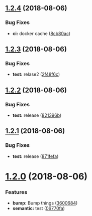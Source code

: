 ## [1.2.4](https://github.com/formicarium/tanajura/compare/v1.2.3...v1.2.4) (2018-08-06)


### Bug Fixes

* **ci:** docker cache ([8cb80ac](https://github.com/formicarium/tanajura/commit/8cb80ac))

## [1.2.3](https://github.com/formicarium/tanajura/compare/v1.2.2...v1.2.3) (2018-08-06)


### Bug Fixes

* **test:** relase2 ([2f48f6c](https://github.com/formicarium/tanajura/commit/2f48f6c))

## [1.2.2](https://github.com/formicarium/tanajura/compare/v1.2.1...v1.2.2) (2018-08-06)


### Bug Fixes

* **test:** release ([821396b](https://github.com/formicarium/tanajura/commit/821396b))

## [1.2.1](https://github.com/formicarium/tanajura/compare/v1.2.0...v1.2.1) (2018-08-06)


### Bug Fixes

* **test:** release ([871fefa](https://github.com/formicarium/tanajura/commit/871fefa))

# [1.2.0](https://github.com/formicarium/tanajura/compare/v1.1.0...v1.2.0) (2018-08-06)


### Features

* **bump:** Bump things ([3600684](https://github.com/formicarium/tanajura/commit/3600684))
* **semantic:** test ([06770fa](https://github.com/formicarium/tanajura/commit/06770fa))
